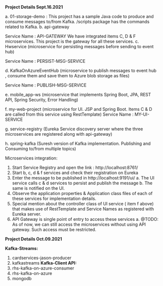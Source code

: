 **Project Details	Sept.16.2021**

a.	01-storage-demo :
This project has a sample Java code to produce and consume messages to/from Kafka.
/scripts package has the commands related to Kafka.
b.	api-gateway

Service Name : API-GATEWAY
We have integrated items C, D & F microservices. This project is the gateway for all these services.
c.	Hwservice (microservice for persisting messages before sending to event hub)

Service Name : PERSIST-MSG-SERVICE

d.	KafkaOnAzureEventHub (microservice to publish messages to event hub , consume them and save them to Azure blob storage as files)

Service Name : PUBLISH-MSG-SERVICE

e.	mobile_app-ws (microservice that implements Spring Boot, JPA, REST API, Spring Security, Error Handling)

f.	my-web-project (microservice for UI. JSP and Spring Boot. Items C & D are called from this service using RestTemplate)
Service Name : MY-UI-SERVICE

g.	service-registry (Eureka Service discovery server where the three microservices are registered along with api-gateway)

h.	spring-kafka (Suresh version of Kafka implementation. Publishing and Consuming to/from multiple topics)


Microservices integration:
1.	Start Service Registry and open the link : http://localhost:8761/
2.	Start b, c, d & f services and check their registration on Eureka
3.	Enter the message to be published in http://localhost:9191/ui/ 
a.	The UI service calls c & d services to persist and publish the message
b.	The same is notified on the UI.
4.	Observe the application properties & Application class files of each of these services for implementation details.
5.	Special mention about the controller class of UI service ( item f above) that makes use of RestTemplate and Service Names as registered with Eureka server.
6.	API Gateway is single point of entry to access these services
a.	@TODO: As of now, we can still access the microservices without using API gateway. Such access must be restricted.

**Project Details	Oct.09.2021**

**Kafka-Streams:**
1.	cardservices-jason-producer 
2.	kafkastreams
**Kafka-Client API:**
1.	rhs-kafka-on-azure-consumer
2.	rhs-kafka-on-azure
3.	mongodb


